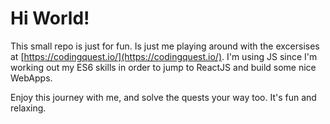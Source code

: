 # Hi World!
This small repo is just for fun. Is just me playing around with the excersises at [https://codingquest.io/](https://codingquest.io/).
I'm using JS since I'm working out my ES6 skills in order to jump to ReactJS and build some nice WebApps.

Enjoy this journey with me, and solve the quests your way too. It's fun and relaxing.
